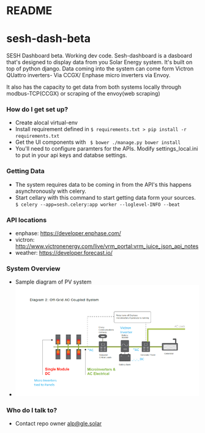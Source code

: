 # README #

# sesh-dash-beta
SESH Dashboard beta. Working dev code.
Sesh-dashboard is a dasboard that's designed to display data from you Solar Energy system. It's built on top of python django. Data coming into the system can come form Victron QUattro inverters- Via CCGX/ Enphase micro inverters via Envoy.

It also has the capacity to get data from both systems locally through modbus-TCP(CCGX) or scraping of the envoy(web scraping)

### How do I get set up? ###

* Create alocal virtual-env
* Install requirement defined in
    `$ requirements.txt > pip install -r requirements.txt`
* Get the UI components with
   ` $ bower ./manage.py bower install`
* You'll need to configure paramters for the APIs. Modify  settings_local.ini to put in your api keys and databse settings.

### Getting Data ###
* The system requires data to be coming in from the API's this happens asynchronously with celery. 
* Start cellary with this command to start getting data  form your sources.
   ` $ celery --app=sesh.celery:app worker --loglevel-INFO --beat`

### API locations ###
* enphase: https://developer.enphase.com/
* victron: http://www.victronenergy.com/live/vrm_portal:vrm_juice_json_api_notes
* weather: https://developer.forecast.io/


### System Overview ###
* Sample diagram of PV system
*   ![sample system diagram ](https://raw.githubusercontent.com/GreatLakesEnergy/sesh-diagrams/master/sesh-system-diagram.png "sesh system diagram")

### Who do I talk to? ###

* Contact repo owner alp@gle.solar

